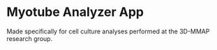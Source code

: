 # Myotube Analyzer App

Made specifically for cell culture analyses performed at the 3D-MMAP research group.
